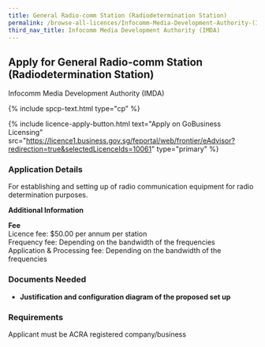 ```yaml
---
title: General Radio-comm Station (Radiodetermination Station)
permalink: /browse-all-licences/Infocomm-Media-Development-Authority-(IMDA)/General-Radio-comm-Station-(Radiodetermination-Station)
third_nav_title: Infocomm Media Development Authority (IMDA)
---
```


## Apply for General Radio-comm Station (Radiodetermination Station)

Infocomm Media Development Authority (IMDA)

{% include spcp-text.html type="cp" %}

{% include licence-apply-button.html text="Apply on GoBusiness Licensing" src="https://licence1.business.gov.sg/feportal/web/frontier/eAdvisor?redirection=true&selectedLicenceIds=10061" type="primary" %}

<H3>Application Details</H3>

<p>For establishing and setting up of radio communication equipment for radio determination purposes.</p>

<strong>Additional Information</strong>

<p><strong>Fee</strong><br />Licence fee: $50.00 per annum per station<br />Frequency fee: Depending on the bandwidth of the frequencies<br />Application & Processing fee: Depending on the bandwidth of the frequencies</p>

<H3>Documents Needed</H3>

<ul>
 <li><strong>Justification and configuration diagram of the proposed set up</strong></li>
 </ul>

<H3>Requirements</H3>

Applicant must be ACRA registered company/business

